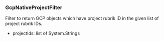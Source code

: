 ### GcpNativeProjectFilter
Filter to return GCP objects which have project rubrik ID in the given list of project rubrik IDs.

- projectIds: list of System.Strings
